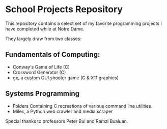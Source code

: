 # School Projects Repository

This repository contains a select set of my favorite programming projects I have completed while at Notre Dame.

They largely draw from two classes:
## Fundamentals of Computing:
- Conway's Game of Life (C)
- Crossword Generator (C)
- gx, a custom GUI shooter game (C & X11 graphics)

## Systems Programming
- Folders Containing C recreations of various command line utilities.
- Miles, a Python web crawler and media scraper


Special thanks to professors Peter Bui and Ramzi Bualuan.

